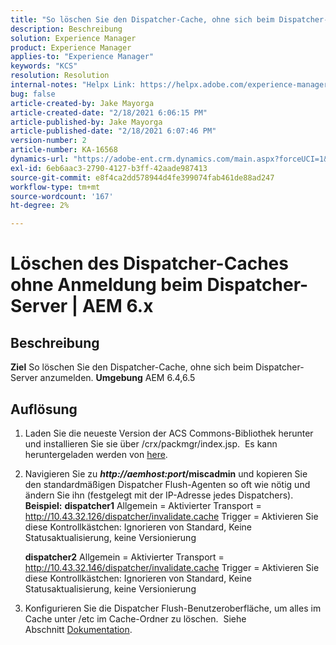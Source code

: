 ```yaml
---
title: "So löschen Sie den Dispatcher-Cache, ohne sich beim Dispatcher-Server anzumelden | AEM 6.x"
description: Beschreibung
solution: Experience Manager
product: Experience Manager
applies-to: "Experience Manager"
keywords: "KCS"
resolution: Resolution
internal-notes: "Helpx Link: https://helpx.adobe.com/experience-manager/kb/How-to-delete-the-dispatcher-cache-without-logging-into-the-Dispatchers-AEM.html"
bug: false
article-created-by: Jake Mayorga
article-created-date: "2/18/2021 6:06:15 PM"
article-published-by: Jake Mayorga
article-published-date: "2/18/2021 6:07:46 PM"
version-number: 2
article-number: KA-16568
dynamics-url: "https://adobe-ent.crm.dynamics.com/main.aspx?forceUCI=1&pagetype=entityrecord&etn=knowledgearticle&id=b0e344fb-1372-eb11-a812-00224809aac7"
exl-id: 6eb6aac3-2790-4127-b3ff-42aade987413
source-git-commit: e8f4ca2dd578944d4fe399074fab461de88ad247
workflow-type: tm+mt
source-wordcount: '167'
ht-degree: 2%

---
```


# Löschen des Dispatcher-Caches ohne Anmeldung beim Dispatcher-Server | AEM 6.x

## Beschreibung

<b>Ziel</b>
So löschen Sie den Dispatcher-Cache, ohne sich beim Dispatcher-Server anzumelden.
<b>Umgebung</b>
AEM 6.4,6.5


## Auflösung


1. Laden Sie die neueste Version der ACS Commons-Bibliothek herunter und installieren Sie sie über /crx/packmgr/index.jsp.  Es kann heruntergeladen werden von [here](https://github.com/Adobe-Consulting-Services/acs-aem-commons/releases).
2. Navigieren Sie zu <b>*http://aemhost:port*/miscadmin</b> und kopieren Sie den standardmäßigen Dispatcher Flush-Agenten so oft wie nötig und ändern Sie ihn (festgelegt mit der IP-Adresse jedes Dispatchers).
   <b>Beispiel:</b>
   <b>dispatcher1</b>
Allgemein = Aktivierter Transport = http://10.43.32.126/dispatcher/invalidate.cache Trigger = Aktivieren Sie diese Kontrollkästchen: Ignorieren von Standard, Keine Statusaktualisierung, keine Versionierung

   <b>dispatcher2</b>
Allgemein = Aktivierter Transport = http://10.43.32.146/dispatcher/invalidate.cache Trigger = Aktivieren Sie diese Kontrollkästchen: Ignorieren von Standard, Keine Statusaktualisierung, keine Versionierung
3. Konfigurieren Sie die Dispatcher Flush-Benutzeroberfläche, um alles im Cache unter /etc im Cache-Ordner zu löschen.  Siehe Abschnitt [Dokumentation](https://adobe-consulting-services.github.io/acs-aem-commons/features/dispatcher-flush-ui/index.html).
